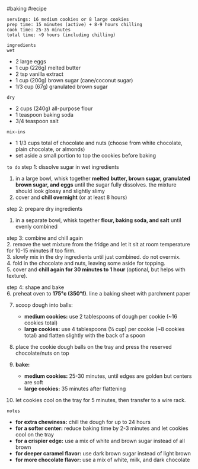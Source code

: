 #baking #recipe

`servings: 16 medium cookies or 8 large cookies`  
`prep time: 15 minutes (active) + 8-9 hours chilling`  
`cook time: 25-35 minutes`  
`total time: ~9 hours (including chilling)`  

`ingredients`  
`wet`  
- 2 large eggs  
- 1 cup (226g) melted butter  
- 2 tsp vanilla extract
- 1 cup (200g) brown sugar (cane/coconut sugar)  
- 1/3 cup (67g) granulated brown sugar  

`dry`  
- 2 cups (240g) all-purpose flour  
- 1 teaspoon baking soda  
- 3/4 teaspoon salt  

`mix-ins`  
- 1 1/3 cups total of chocolate and nuts (choose from white chocolate, plain chocolate, or almonds)  
- set aside a small portion to top the cookies before baking  

`to do`
step 1: dissolve sugar in wet ingredients  
1. in a large bowl, whisk together **melted butter, brown sugar, granulated brown sugar, and eggs** until the sugar fully dissolves. the mixture should look glossy and slightly slimy
2. cover and **chill overnight** (or at least 8 hours)

step 2: prepare dry ingredients  
1. in a separate bowl, whisk together **flour, baking soda, and salt** until evenly combined

step 3: combine and chill again  
2. remove the wet mixture from the fridge and let it sit at room temperature for 10-15 minutes if too firm.  
3. slowly mix in the dry ingredients until just combined. do not overmix.  
4. fold in the chocolate and nuts, leaving some aside for topping.  
5. cover and **chill again for 30 minutes to 1 hour** (optional, but helps with texture).  

step 4: shape and bake  
6. preheat oven to **175°c (350°f)**. line a baking sheet with parchment paper

7. scoop dough into balls:  
   - **medium cookies:** use 2 tablespoons of dough per cookie (~16 cookies total)
   - **large cookies:** use 4 tablespoons (¼ cup) per cookie (~8 cookies total) and flatten slightly with the back of a spoon
8. place the cookie dough balls on the tray and press the reserved chocolate/nuts on top

9. **bake:**  
   - **medium cookies:** 25-30 minutes, until edges are golden but centers are soft
   - **large cookies:** 35 minutes after flattening
10. let cookies cool on the tray for 5 minutes, then transfer to a wire rack.  

`notes`  
- **for extra chewiness:** chill the dough for up to 24 hours
- **for a softer center:** reduce baking time by 2-3 minutes and let cookies cool on the tray
- **for a crispier edge:** use a mix of white and brown sugar instead of all brown 
- **for deeper caramel flavor:** use dark brown sugar instead of light brown
- **for more chocolate flavor:** use a mix of white, milk, and dark chocolate